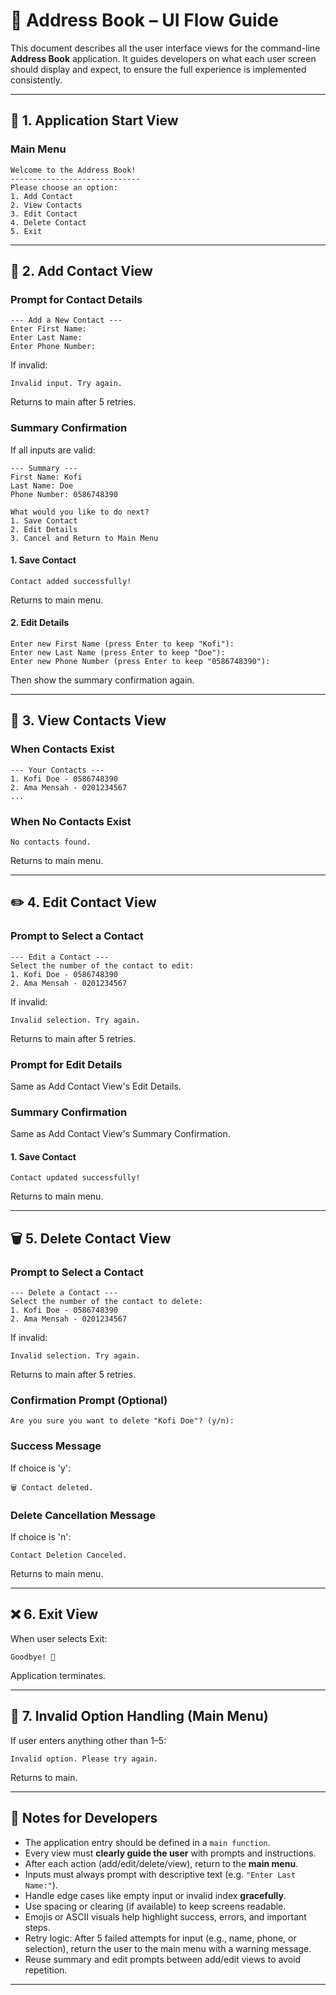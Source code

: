 # 📒 Address Book – UI Flow Guide

This document describes all the user interface views for the command-line **Address Book** application. It guides developers on what each user screen should display and expect, to ensure the full experience is implemented consistently.

---

## 🏁 1. Application Start View

### **Main Menu**
```
Welcome to the Address Book!
-----------------------------
Please choose an option:
1. Add Contact
2. View Contacts
3. Edit Contact
4. Delete Contact
5. Exit
```

---

## 📁 2. Add Contact View

### **Prompt for Contact Details**
```
--- Add a New Contact ---
Enter First Name:
Enter Last Name:
Enter Phone Number:
```
If invalid:
```
Invalid input. Try again.
```
Returns to main after 5 retries.

### **Summary Confirmation**
If all inputs are valid:
```
--- Summary ---
First Name: Kofi
Last Name: Doe
Phone Number: 0586748390

What would you like to do next?
1. Save Contact
2. Edit Details
3. Cancel and Return to Main Menu
```

#### **1. Save Contact**
```
Contact added successfully!
```
Returns to main menu.

#### **2. Edit Details**
```
Enter new First Name (press Enter to keep "Kofi"):
Enter new Last Name (press Enter to keep "Doe"):
Enter new Phone Number (press Enter to keep "0586748390"):
```
Then show the summary confirmation again.

---

## 📄 3. View Contacts View

### **When Contacts Exist**
```
--- Your Contacts ---
1. Kofi Doe - 0586748390
2. Ama Mensah - 0201234567
...
```

### **When No Contacts Exist**
```
No contacts found.
```

Returns to main menu.

---

## ✏️ 4. Edit Contact View

### **Prompt to Select a Contact**
```
--- Edit a Contact ---
Select the number of the contact to edit:
1. Kofi Doe - 0586748390
2. Ama Mensah - 0201234567
```
If invalid:
```
Invalid selection. Try again.
```
Returns to main after 5 retries.

### **Prompt for Edit Details**
Same as Add Contact View's Edit Details.

### **Summary Confirmation**
Same as Add Contact View's Summary Confirmation.

#### **1. Save Contact**
```
Contact updated successfully!
```
Returns to main menu.

---

## 🗑 5. Delete Contact View

### **Prompt to Select a Contact**
```
--- Delete a Contact ---
Select the number of the contact to delete:
1. Kofi Doe - 0586748390
2. Ama Mensah - 0201234567
```
If invalid:
```
Invalid selection. Try again.
```
Returns to main after 5 retries.

### **Confirmation Prompt (Optional)**
```
Are you sure you want to delete "Kofi Doe"? (y/n):
```

### **Success Message**
If choice is 'y':
```
🗑 Contact deleted.
```

### **Delete Cancellation Message**
If choice is 'n':
```
Contact Deletion Canceled.
```
Returns to main menu.

---

## ❌ 6. Exit View

When user selects Exit:
```
Goodbye! 👋
```

Application terminates.

---

## 🚫 7. Invalid Option Handling (Main Menu)

If user enters anything other than 1–5:
```
Invalid option. Please try again.
```

Returns to main.

---

## 📌 Notes for Developers

- The application entry should be defined in a `main function`.
- Every view must **clearly guide the user** with prompts and instructions.
- After each action (add/edit/delete/view), return to the **main menu**.
- Inputs must always prompt with descriptive text (e.g. `"Enter Last Name:"`).
- Handle edge cases like empty input or invalid index **gracefully**.
- Use spacing or clearing (if available) to keep screens readable.
- Emojis or ASCII visuals help highlight success, errors, and important steps.
- Retry logic: After 5 failed attempts for input (e.g., name, phone, or selection), return the user to the main menu with a warning message.
- Reuse summary and edit prompts between add/edit views to avoid repetition.

---
